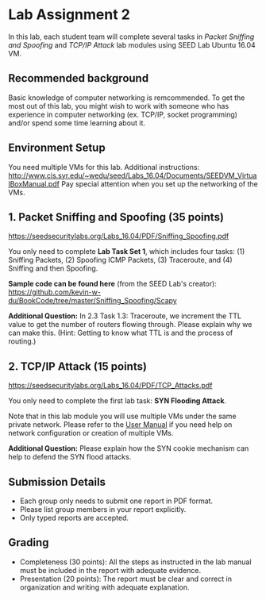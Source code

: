 # Lab Assignment 2

In this lab, each student team will complete several tasks in _Packet Sniffing and Spoofing_ and _TCP/IP Attack_ lab modules using SEED Lab Ubuntu 16.04 VM. 

## Recommended background
Basic knowledge of computer networking is remcommended. To get the most out of this lab, you might wish to work with someone who has experience in computer networking (ex. TCP/IP, socket programming) and/or spend some time learning about it.  

## Environment Setup

You need multiple VMs for this lab. Additional instructions: http://www.cis.syr.edu/~wedu/seed/Labs_16.04/Documents/SEEDVM_VirtualBoxManual.pdf Pay special attention when you set up the networking of the VMs.


## 1. Packet Sniffing and Spoofing (35 points)

https://seedsecuritylabs.org/Labs_16.04/PDF/Sniffing_Spoofing.pdf

You only need to complete **Lab Task Set 1**, which includes four tasks: (1) Sniffing Packets, (2) Spoofing ICMP Packets, (3) Traceroute, and (4) Sniffing and then Spoofing.

**Sample code can be found here** (from the SEED Lab's creator): https://github.com/kevin-w-du/BookCode/tree/master/Sniffing_Spoofing/Scapy

**Additional Question:** In 2.3 Task 1.3: Traceroute, we increment the TTL value to get the number of routers flowing through. Please explain why we can make this. (Hint: Getting to know what TTL is and the process of routing.)

## 2. TCP/IP Attack (15 points)

https://seedsecuritylabs.org/Labs_16.04/PDF/TCP_Attacks.pdf

You only need to complete the first lab task: **SYN Flooding Attack**.

Note that in this lab module you will use multiple VMs under the same private network. Please refer to the [User Manual](http://www.cis.syr.edu/~wedu/seed/Labs_16.04/Documents/SEEDVM_VirtualBoxManual.pdf) if you need help on network configuration or creation of multiple VMs.

**Additional Question:** Please explain how the SYN cookie mechanism can help to defend the SYN flood
attacks.

## Submission Details

- Each group only needs to submit one report in PDF format.
- Please list group members in your report explicitly.
- Only typed reports are accepted.

## Grading

- Completeness (30 points): All the steps as instructed in the lab manual must be included in the report with adequate evidence.
- Presentation (20 points): The report must be clear and correct in organization and writing with adequate explanation.
